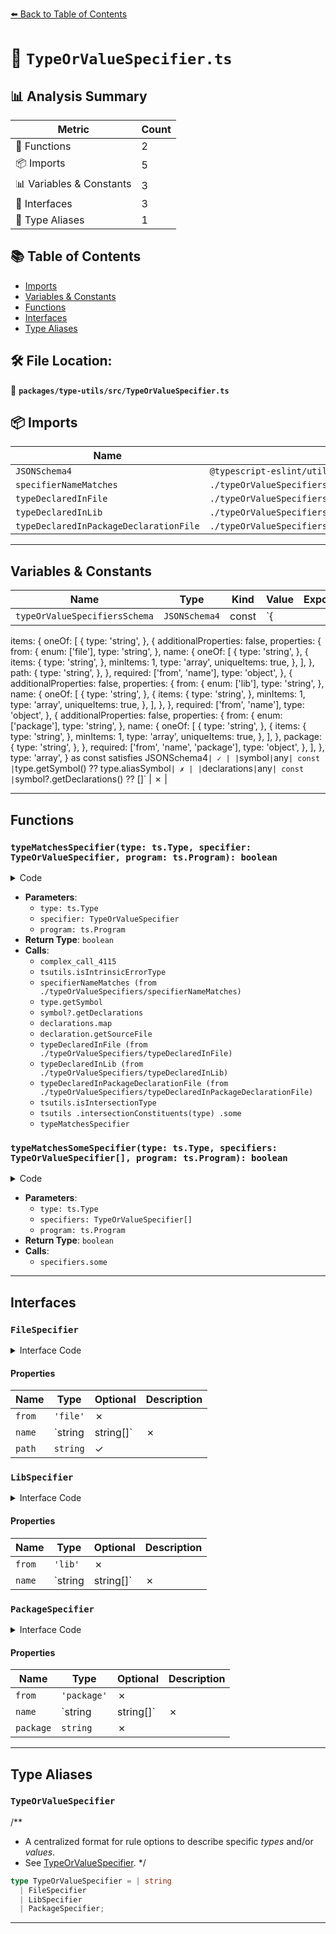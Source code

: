 [⬅️ Back to Table of Contents](../../../index.md)

# 📄 `TypeOrValueSpecifier.ts`

## 📊 Analysis Summary

| Metric | Count |
|--------|-------|
| 🔧 Functions | 2 |
| 📦 Imports | 5 |
| 📊 Variables & Constants | 3 |
| 📐 Interfaces | 3 |
| 📑 Type Aliases | 1 |

## 📚 Table of Contents

- [Imports](#imports)
- [Variables & Constants](#variables-constants)
- [Functions](#functions)
- [Interfaces](#interfaces)
- [Type Aliases](#type-aliases)

## 🛠️ File Location:
📂 **`packages/type-utils/src/TypeOrValueSpecifier.ts`**

## 📦 Imports

| Name | Source |
|------|--------|
| `JSONSchema4` | `@typescript-eslint/utils/json-schema` |
| `specifierNameMatches` | `./typeOrValueSpecifiers/specifierNameMatches` |
| `typeDeclaredInFile` | `./typeOrValueSpecifiers/typeDeclaredInFile` |
| `typeDeclaredInLib` | `./typeOrValueSpecifiers/typeDeclaredInLib` |
| `typeDeclaredInPackageDeclarationFile` | `./typeOrValueSpecifiers/typeDeclaredInPackageDeclarationFile` |


---

## Variables & Constants

| Name | Type | Kind | Value | Exported |
|------|------|------|-------|----------|
| `typeOrValueSpecifiersSchema` | `JSONSchema4` | const | `{
  items: {
    oneOf: [
      {
        type: 'string',
      },
      {
        additionalProperties: false,
        properties: {
          from: {
            enum: ['file'],
            type: 'string',
          },
          name: {
            oneOf: [
              {
                type: 'string',
              },
              {
                items: {
                  type: 'string',
                },
                minItems: 1,
                type: 'array',
                uniqueItems: true,
              },
            ],
          },
          path: {
            type: 'string',
          },
        },
        required: ['from', 'name'],
        type: 'object',
      },
      {
        additionalProperties: false,
        properties: {
          from: {
            enum: ['lib'],
            type: 'string',
          },
          name: {
            oneOf: [
              {
                type: 'string',
              },
              {
                items: {
                  type: 'string',
                },
                minItems: 1,
                type: 'array',
                uniqueItems: true,
              },
            ],
          },
        },
        required: ['from', 'name'],
        type: 'object',
      },
      {
        additionalProperties: false,
        properties: {
          from: {
            enum: ['package'],
            type: 'string',
          },
          name: {
            oneOf: [
              {
                type: 'string',
              },
              {
                items: {
                  type: 'string',
                },
                minItems: 1,
                type: 'array',
                uniqueItems: true,
              },
            ],
          },
          package: {
            type: 'string',
          },
        },
        required: ['from', 'name', 'package'],
        type: 'object',
      },
    ],
  },
  type: 'array',
} as const satisfies JSONSchema4` | ✓ |
| `symbol` | `any` | const | `type.getSymbol() ?? type.aliasSymbol` | ✗ |
| `declarations` | `any` | const | `symbol?.getDeclarations() ?? []` | ✗ |


---

## Functions

### `typeMatchesSpecifier(type: ts.Type, specifier: TypeOrValueSpecifier, program: ts.Program): boolean`

<details><summary>Code</summary>

```ts
export function typeMatchesSpecifier(
  type: ts.Type,
  specifier: TypeOrValueSpecifier,
  program: ts.Program,
): boolean {
  const wholeTypeMatches = ((): boolean => {
    if (tsutils.isIntrinsicErrorType(type)) {
      return false;
    }
    if (typeof specifier === 'string') {
      return specifierNameMatches(type, specifier);
    }
    if (!specifierNameMatches(type, specifier.name)) {
      return false;
    }
    const symbol = type.getSymbol() ?? type.aliasSymbol;
    const declarations = symbol?.getDeclarations() ?? [];
    const declarationFiles = declarations.map(declaration =>
      declaration.getSourceFile(),
    );
    switch (specifier.from) {
      case 'file':
        return typeDeclaredInFile(specifier.path, declarationFiles, program);
      case 'lib':
        return typeDeclaredInLib(declarationFiles, program);
      case 'package':
        return typeDeclaredInPackageDeclarationFile(
          specifier.package,
          declarations,
          declarationFiles,
          program,
        );
    }
  })();

  if (wholeTypeMatches) {
    return true;
  }

  if (
    tsutils.isIntersectionType(type) &&
    tsutils
      .intersectionConstituents(type)
      .some(part => typeMatchesSpecifier(part, specifier, program))
  ) {
    return true;
  }

  return false;
}
```
</details>

- **Parameters**:
  - `type: ts.Type`
  - `specifier: TypeOrValueSpecifier`
  - `program: ts.Program`
- **Return Type**: `boolean`
- **Calls**:
  - `complex_call_4115`
  - `tsutils.isIntrinsicErrorType`
  - `specifierNameMatches (from ./typeOrValueSpecifiers/specifierNameMatches)`
  - `type.getSymbol`
  - `symbol?.getDeclarations`
  - `declarations.map`
  - `declaration.getSourceFile`
  - `typeDeclaredInFile (from ./typeOrValueSpecifiers/typeDeclaredInFile)`
  - `typeDeclaredInLib (from ./typeOrValueSpecifiers/typeDeclaredInLib)`
  - `typeDeclaredInPackageDeclarationFile (from ./typeOrValueSpecifiers/typeDeclaredInPackageDeclarationFile)`
  - `tsutils.isIntersectionType`
  - `tsutils
      .intersectionConstituents(type)
      .some`
  - `typeMatchesSpecifier`
### `typeMatchesSomeSpecifier(type: ts.Type, specifiers: TypeOrValueSpecifier[], program: ts.Program): boolean`

<details><summary>Code</summary>

```ts
(
  type: ts.Type,
  specifiers: TypeOrValueSpecifier[] = [],
  program: ts.Program,
): boolean =>
  specifiers.some(specifier => typeMatchesSpecifier(type, specifier, program))
```
</details>

- **Parameters**:
  - `type: ts.Type`
  - `specifiers: TypeOrValueSpecifier[]`
  - `program: ts.Program`
- **Return Type**: `boolean`
- **Calls**:
  - `specifiers.some`

---

## Interfaces

### `FileSpecifier`

<details><summary>Interface Code</summary>

```ts
export interface FileSpecifier {
  from: 'file';

  /**
   * Type or value name(s) to match on.
   */
  name: string | string[];

  /**
   * A specific file the types or values must be declared in.
   */
  path?: string;
}
```
</details>

#### Properties

| Name | Type | Optional | Description |
|------|------|----------|-------------|
| `from` | `'file'` | ✗ |  |
| `name` | `string | string[]` | ✗ |  |
| `path` | `string` | ✓ |  |

### `LibSpecifier`

<details><summary>Interface Code</summary>

```ts
export interface LibSpecifier {
  from: 'lib';

  /**
   * Type or value name(s) to match on.
   */
  name: string | string[];
}
```
</details>

#### Properties

| Name | Type | Optional | Description |
|------|------|----------|-------------|
| `from` | `'lib'` | ✗ |  |
| `name` | `string | string[]` | ✗ |  |

### `PackageSpecifier`

<details><summary>Interface Code</summary>

```ts
export interface PackageSpecifier {
  from: 'package';

  /**
   * Type or value name(s) to match on.
   */
  name: string | string[];

  /**
   * Package name the type or value must be declared in.
   */
  package: string;
}
```
</details>

#### Properties

| Name | Type | Optional | Description |
|------|------|----------|-------------|
| `from` | `'package'` | ✗ |  |
| `name` | `string | string[]` | ✗ |  |
| `package` | `string` | ✗ |  |


---

## Type Aliases

### `TypeOrValueSpecifier`

/**
 * A centralized format for rule options to describe specific _types_ and/or _values_.
 * See [TypeOrValueSpecifier](/packages/type-utils/type-or-value-specifier).
 */

```ts
type TypeOrValueSpecifier = | string
  | FileSpecifier
  | LibSpecifier
  | PackageSpecifier;
```


---